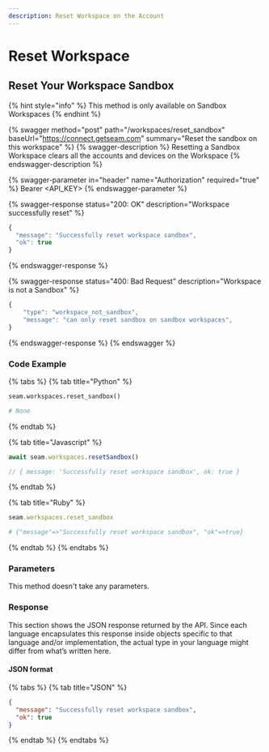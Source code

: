 ```yaml
---
description: Reset Workspace on the Account
---
```


# Reset Workspace

## Reset Your Workspace Sandbox

{% hint style="info" %}
This method is only available on Sandbox Workspaces
{% endhint %}

{% swagger method="post" path="/workspaces/reset_sandbox" baseUrl="https://connect.getseam.com" summary="Reset the sandbox on this workspace" %}
{% swagger-description %}
Resetting a Sandbox Workspace clears all the accounts and devices on the Workspace
{% endswagger-description %}

{% swagger-parameter in="header" name="Authorization" required="true" %}
Bearer <API_KEY>
{% endswagger-parameter %}

{% swagger-response status="200: OK" description="Workspace successfully reset" %}
```javascript
{
  "message": "Successfully reset workspace sandbox",
  "ok": true
}
```
{% endswagger-response %}

{% swagger-response status="400: Bad Request" description="Workspace is not a Sandbox" %}
```javascript
{
    "type": "workspace_not_sandbox",
    "message": "can only reset sandbox on sandbox workspaces",
}
```
{% endswagger-response %}
{% endswagger %}

### Code Example

{% tabs %}
{% tab title="Python" %}
```python
seam.workspaces.reset_sandbox()

# None
```
{% endtab %}

{% tab title="Javascript" %}
```javascript
await seam.workspaces.resetSandbox()

// { message: 'Successfully reset workspace sandbox', ok: true }
```
{% endtab %}

{% tab title="Ruby" %}
```ruby
seam.workspaces.reset_sandbox

# {"message"=>"Successfully reset workspace sandbox", "ok"=>true}
```
{% endtab %}
{% endtabs %}

### Parameters

This method doesn't take any parameters.

### Response

This section shows the JSON response returned by the API. Since each language encapsulates this response inside objects specific to that language and/or implementation, the actual type in your language might differ from what’s written here.

#### JSON format

{% tabs %}
{% tab title="JSON" %}
```json
{
  "message": "Successfully reset workspace sandbox",
  "ok": true
}
```
{% endtab %}
{% endtabs %}
